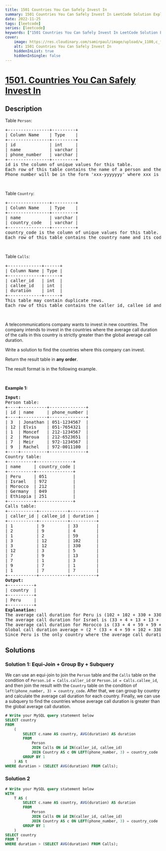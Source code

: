 ```yaml
---
title: 1501 Countries You Can Safely Invest In
summary: 1501 Countries You Can Safely Invest In LeetCode Solution Explained
date: 2022-11-25
tags: [leetcode]
series: [leetcode]
keywords: ["1501 Countries You Can Safely Invest In LeetCode Solution Explained in all languages", "1501 Countries You Can Safely Invest In", "LeetCode", "leetcode solution in Python3 C++ Java Go PHP Ruby Swift TypeScript Rust C# JavaScript C", "GeeksforGeeks", "InterviewBit", "Coding Ninjas", "HackerRank", "HackerEarth", "CodeChef", "TopCoder", "AlgoExpert", "freeCodeCamp", "Codeforces", "GitHub", "AtCoder", "Samir Paul"]
cover:
    image: https://res.cloudinary.com/samirpaul/image/upload/w_1100,c_fit,co_rgb:FFFFFF,l_text:Arial_75_bold:1501 Countries You Can Safely Invest In - Solution Explained/problem-solving.webp
    alt: 1501 Countries You Can Safely Invest In
    hiddenInList: true
    hiddenInSingle: false
---
```



# [1501. Countries You Can Safely Invest In](https://leetcode.com/problems/countries-you-can-safely-invest-in)


## Description

<p>Table <code>Person</code>:</p>

<pre>
+----------------+---------+
| Column Name    | Type    |
+----------------+---------+
| id             | int     |
| name           | varchar |
| phone_number   | varchar |
+----------------+---------+
id is the column of unique values for this table.
Each row of this table contains the name of a person and their phone number.
Phone number will be in the form &#39;xxx-yyyyyyy&#39; where xxx is the country code (3 characters) and yyyyyyy is the phone number (7 characters) where x and y are digits. Both can contain leading zeros.
</pre>

<p>&nbsp;</p>

<p>Table <code>Country</code>:</p>

<pre>
+----------------+---------+
| Column Name    | Type    |
+----------------+---------+
| name           | varchar |
| country_code   | varchar |
+----------------+---------+
country_code is the column of unique values for this table.
Each row of this table contains the country name and its code. country_code will be in the form &#39;xxx&#39; where x is digits.
</pre>

<p>&nbsp;</p>

<p>Table <code>Calls</code>:</p>

<pre>
+-------------+------+
| Column Name | Type |
+-------------+------+
| caller_id   | int  |
| callee_id   | int  |
| duration    | int  |
+-------------+------+
This table may contain duplicate rows.
Each row of this table contains the caller id, callee id and the duration of the call in minutes. caller_id != callee_id
</pre>

<p>&nbsp;</p>

<p>A telecommunications company wants to invest in new countries. The company intends to invest in the countries where the average call duration of the calls in this country is strictly greater than the global average call duration.</p>

<p>Write a solution to find the countries where this company can invest.</p>

<p>Return the result table in <strong>any order</strong>.</p>

<p>The result format is in the following example.</p>

<p>&nbsp;</p>
<p><strong class="example">Example 1:</strong></p>

<pre>
<strong>Input:</strong> 
Person table:
+----+----------+--------------+
| id | name     | phone_number |
+----+----------+--------------+
| 3  | Jonathan | 051-1234567  |
| 12 | Elvis    | 051-7654321  |
| 1  | Moncef   | 212-1234567  |
| 2  | Maroua   | 212-6523651  |
| 7  | Meir     | 972-1234567  |
| 9  | Rachel   | 972-0011100  |
+----+----------+--------------+
Country table:
+----------+--------------+
| name     | country_code |
+----------+--------------+
| Peru     | 051          |
| Israel   | 972          |
| Morocco  | 212          |
| Germany  | 049          |
| Ethiopia | 251          |
+----------+--------------+
Calls table:
+-----------+-----------+----------+
| caller_id | callee_id | duration |
+-----------+-----------+----------+
| 1         | 9         | 33       |
| 2         | 9         | 4        |
| 1         | 2         | 59       |
| 3         | 12        | 102      |
| 3         | 12        | 330      |
| 12        | 3         | 5        |
| 7         | 9         | 13       |
| 7         | 1         | 3        |
| 9         | 7         | 1        |
| 1         | 7         | 7        |
+-----------+-----------+----------+
<strong>Output:</strong> 
+----------+
| country  |
+----------+
| Peru     |
+----------+
<strong>Explanation:</strong> 
The average call duration for Peru is (102 + 102 + 330 + 330 + 5 + 5) / 6 = 145.666667
The average call duration for Israel is (33 + 4 + 13 + 13 + 3 + 1 + 1 + 7) / 8 = 9.37500
The average call duration for Morocco is (33 + 4 + 59 + 59 + 3 + 7) / 6 = 27.5000 
Global call duration average = (2 * (33 + 4 + 59 + 102 + 330 + 5 + 13 + 3 + 1 + 7)) / 20 = 55.70000
Since Peru is the only country where the average call duration is greater than the global average, it is the only recommended country.
</pre>

## Solutions

### Solution 1: Equi-Join + Group By + Subquery

We can use an equi-join to join the `Person` table and the `Calls` table on the condition of `Person.id = Calls.caller_id` or `Person.id = Calls.callee_id`, and then join the result with the `Country` table on the condition of `left(phone_number, 3) = country_code`. After that, we can group by country and calculate the average call duration for each country. Finally, we can use a subquery to find the countries whose average call duration is greater than the global average call duration.

<!-- tabs:start -->

```sql
# Write your MySQL query statement below
SELECT country
FROM
    (
        SELECT c.name AS country, AVG(duration) AS duration
        FROM
            Person
            JOIN Calls ON id IN(caller_id, callee_id)
            JOIN Country AS c ON LEFT(phone_number, 3) = country_code
        GROUP BY 1
    ) AS t
WHERE duration > (SELECT AVG(duration) FROM Calls);
```

<!-- tabs:end -->

### Solution 2

<!-- tabs:start -->

```sql
# Write your MySQL query statement below
WITH
    T AS (
        SELECT c.name AS country, AVG(duration) AS duration
        FROM
            Person
            JOIN Calls ON id IN(caller_id, callee_id)
            JOIN Country AS c ON LEFT(phone_number, 3) = country_code
        GROUP BY 1
    )
SELECT country
FROM T
WHERE duration > (SELECT AVG(duration) FROM Calls);
```

<!-- tabs:end -->

<!-- end -->
